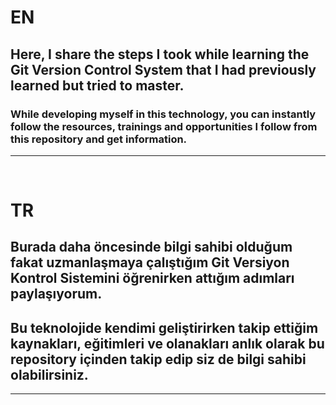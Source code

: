 # EN

## Here, I share the steps I took while learning the **Git Version Control System** that I had previously learned but tried to master.
### While developing myself in this technology, you can instantly follow the resources, trainings and opportunities I follow from this repository and get information.

------------------



&nbsp;
&nbsp;



# TR

## Burada daha öncesinde bilgi sahibi olduğum fakat uzmanlaşmaya çalıştığım **Git Versiyon Kontrol Sistemini** öğrenirken attığım adımları paylaşıyorum.
## Bu teknolojide kendimi geliştirirken takip ettiğim kaynakları, eğitimleri ve olanakları anlık olarak bu repository içinden takip edip siz de bilgi sahibi olabilirsiniz.  

------------------
